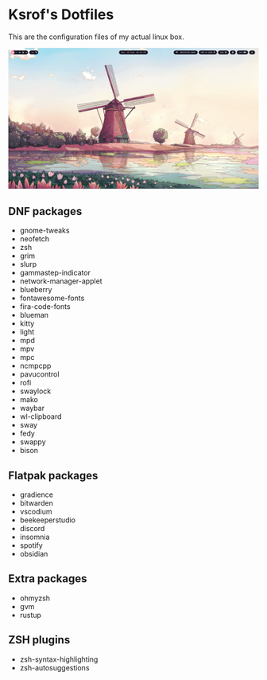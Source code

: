 # Ksrof's Dotfiles

This are the configuration files of my actual linux box.

![Sway Desktop](desktop.png)

## DNF packages

- gnome-tweaks
- neofetch
- zsh
- grim
- slurp
- gammastep-indicator
- network-manager-applet
- blueberry
- fontawesome-fonts
- fira-code-fonts
- blueman
- kitty
- light
- mpd
- mpv
- mpc
- ncmpcpp
- pavucontrol
- rofi
- swaylock
- mako
- waybar
- wl-clipboard
- sway
- fedy
- swappy
- bison

## Flatpak packages

- gradience
- bitwarden
- vscodium
- beekeeperstudio
- discord
- insomnia
- spotify
- obsidian

## Extra packages

- ohmyzsh
- gvm
- rustup

## ZSH plugins

- zsh-syntax-highlighting
- zsh-autosuggestions
